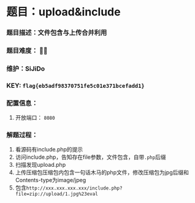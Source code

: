 # 题目：upload&include

### 题目描述：文件包含与上传合并利用

### 题目难度： 🌟🌟

### 维护：SiJiDo

### KEY: `flag{eb5adf98370751fe5c01e371bcefadd1}`

### 配置信息： 

1. 开放端口： `8080`

### 解题过程：

1. 看源码有include.php的提示
2. 访问include.php，告知存在file参数，文件包含，自带`.php`后缀
3. 扫描发现upload.php
4. 上传压缩包压缩包内包含一句话木马的php文件，修改压缩包为jpg后缀和Contents-type为image/jpeg
5. 包含`http://xxx.xxx.xxx.xxx/include.php?file=zip://upload/1.jpg%23eval`

